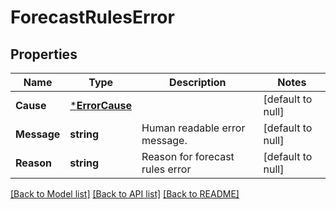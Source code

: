 # ForecastRulesError

## Properties
Name | Type | Description | Notes
------------ | ------------- | ------------- | -------------
**Cause** | [***ErrorCause**](ErrorCause.md) |  | [default to null]
**Message** | **string** | Human readable error message. | [default to null]
**Reason** | **string** | Reason for forecast rules error | [default to null]

[[Back to Model list]](../README.md#documentation-for-models) [[Back to API list]](../README.md#documentation-for-api-endpoints) [[Back to README]](../README.md)


